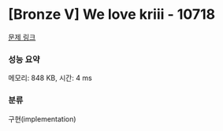 # [Bronze V] We love kriii - 10718 

[문제 링크](https://www.acmicpc.net/problem/10718) 

### 성능 요약

메모리: 848 KB, 시간: 4 ms

### 분류

구현(implementation)

